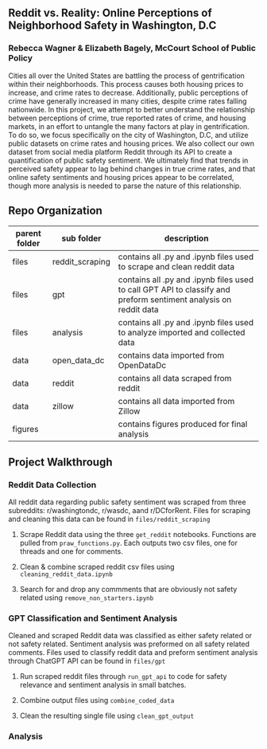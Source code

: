 ## Reddit vs. Reality: Online Perceptions of Neighborhood Safety in Washington, D.C
### Rebecca Wagner & Elizabeth Bagely, McCourt School of Public Policy 

Cities all over the United States are battling the process of gentrification within their neighborhoods. This process causes both
housing prices to increase, and crime rates to decrease. Additionally, public perceptions of crime have generally increased in
many cities, despite crime rates falling nationwide. In this project, we attempt to better understand the relationship between
perceptions of crime, true reported rates of crime, and housing markets, in an effort to untangle the many factors at play in
gentrification. To do so, we focus specifically on the city of Washington, D.C, and utilize public datasets on crime rates and
housing prices. We also collect our own dataset from social media platform Reddit through its API to create a quantification of
public safety sentiment. We ultimately find that trends in perceived safety appear to lag behind changes in true crime rates, and
that online safety sentiments and housing prices appear to be correlated, though more analysis is needed to parse the nature
of this relationship.

## Repo Organization

| parent folder | sub folder | description |
|---------------|------------|-------------|
| files | reddit_scraping | contains all .py and .ipynb files used to scrape and clean reddit data |
| files | gpt | contains all .py and .ipynb files used to call GPT API to classify and preform sentiment analysis on reddit data |
| files | analysis | contains all .py and .ipynb files used to analyze imported and collected data |
| data | open_data_dc | contains data imported from OpenDataDc |
| data | reddit | contains all data scraped from reddit |
| data | zillow | contains all data imported from Zillow |
| figures | | contains figures produced for final analysis |

## Project Walkthrough 

### Reddit Data Collection 

All reddit data regarding public safety sentiment was scraped from three subreddits: r/washingtondc, r/wasdc, aand r/DCforRent. Files for scraping and cleaning this data can be found in `files/reddit_scraping`

1. Scrape Reddit data using the three `get_reddit` notebooks. Functions are pulled from `praw_functions.py`. Each outputs two csv files, one for threads and one for comments. 

2. Clean & combine scraped reddit csv files using `cleaning_reddit_data.ipynb`

3. Search for and drop any commments that are obviously not safety related using `remove_non_starters.ipynb`

### GPT Classification and Sentiment Analysis

Cleaned and scraped Reddit data was classified as either safety related or not safety related. Sentiment analysis was preformed on all safety related comments. Files used to classify reddit data and preform sentiment analysis through ChatGPT API can be found in `files/gpt`

1. Run scraped reddit files through `run_gpt_api` to code for safety relevance and sentiment analysis in small batches. 

2. Combine output files using `combine_coded_data`

3. Clean the resulting single file using `clean_gpt_output`

### Analysis 


